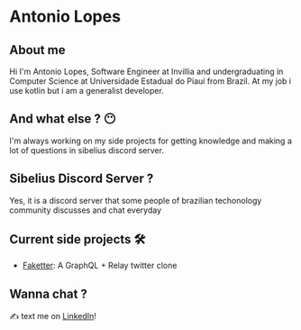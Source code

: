 # Antonio Lopes

## About me

Hi I'm Antonio Lopes, Software Engineer at Invillia and undergraduating in Computer Science at Universidade Estadual do Piauí from Brazil. At my job i use kotlin but i am a generalist developer. 

## And what else ? 😶

I'm always working on my side projects for getting knowledge and making a lot of questions in sibelius discord server.

## Sibelius Discord Server ?

Yes, it is a discord server that some people of brazilian techonology community discusses and chat everyday


## Current side projects 🛠️

- [Faketter](https://github.com/antoniolopesg/faketter): A GraphQL + Relay twitter clone

## Wanna chat ?

✍ text me on [LinkedIn](https://www.linkedin.com/in/antoniolopesg/)!
